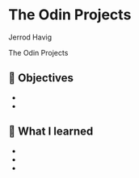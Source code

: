 # The Odin Projects

Jerrod Havig

The Odin Projects

## 🎯 Objectives

- 
- 
## 📝 What I learned

- 
- 
- 
